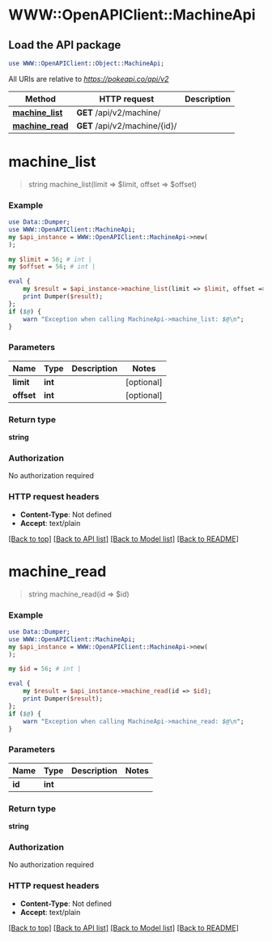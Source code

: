 # WWW::OpenAPIClient::MachineApi

## Load the API package
```perl
use WWW::OpenAPIClient::Object::MachineApi;
```

All URIs are relative to *https://pokeapi.co/api/v2*

Method | HTTP request | Description
------------- | ------------- | -------------
[**machine_list**](MachineApi.md#machine_list) | **GET** /api/v2/machine/ | 
[**machine_read**](MachineApi.md#machine_read) | **GET** /api/v2/machine/{id}/ | 


# **machine_list**
> string machine_list(limit => $limit, offset => $offset)



### Example
```perl
use Data::Dumper;
use WWW::OpenAPIClient::MachineApi;
my $api_instance = WWW::OpenAPIClient::MachineApi->new(
);

my $limit = 56; # int | 
my $offset = 56; # int | 

eval {
    my $result = $api_instance->machine_list(limit => $limit, offset => $offset);
    print Dumper($result);
};
if ($@) {
    warn "Exception when calling MachineApi->machine_list: $@\n";
}
```

### Parameters

Name | Type | Description  | Notes
------------- | ------------- | ------------- | -------------
 **limit** | **int**|  | [optional] 
 **offset** | **int**|  | [optional] 

### Return type

**string**

### Authorization

No authorization required

### HTTP request headers

 - **Content-Type**: Not defined
 - **Accept**: text/plain

[[Back to top]](#) [[Back to API list]](../README.md#documentation-for-api-endpoints) [[Back to Model list]](../README.md#documentation-for-models) [[Back to README]](../README.md)

# **machine_read**
> string machine_read(id => $id)



### Example
```perl
use Data::Dumper;
use WWW::OpenAPIClient::MachineApi;
my $api_instance = WWW::OpenAPIClient::MachineApi->new(
);

my $id = 56; # int | 

eval {
    my $result = $api_instance->machine_read(id => $id);
    print Dumper($result);
};
if ($@) {
    warn "Exception when calling MachineApi->machine_read: $@\n";
}
```

### Parameters

Name | Type | Description  | Notes
------------- | ------------- | ------------- | -------------
 **id** | **int**|  | 

### Return type

**string**

### Authorization

No authorization required

### HTTP request headers

 - **Content-Type**: Not defined
 - **Accept**: text/plain

[[Back to top]](#) [[Back to API list]](../README.md#documentation-for-api-endpoints) [[Back to Model list]](../README.md#documentation-for-models) [[Back to README]](../README.md)

